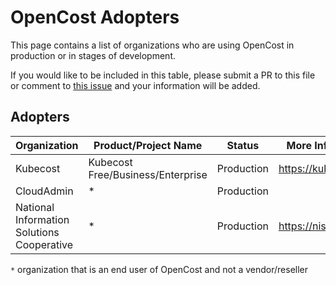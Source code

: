 # OpenCost Adopters

This page contains a list of organizations who are using OpenCost in production or in stages of development.

If you would like to be included in this table, please submit a PR to this file or comment to [this issue](https://github.com/opencost/opencost/issues/1831) and your information will be added.

## Adopters

| Organization                               | Product/Project Name              | Status     | More Information       |
| ------------------------------------------ | --------------------------------- | ---------- | ---------------------- |
| Kubecost                                   | Kubecost Free/Business/Enterprise | Production | <https://kubecost.com> |
| CloudAdmin                                 | *                                 | Production | |
| National Information Solutions Cooperative | *                                 | Production | <https://nisc.coop> |
`*` organization that is an end user of OpenCost and not a vendor/reseller
